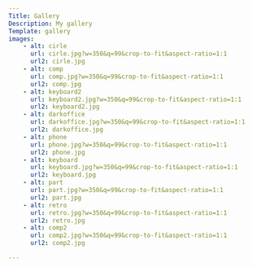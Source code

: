 ```yaml
---
Title: Gallery
Description: My gallery
Template: gallery
images:
    - alt: cirle
      url: cirle.jpg?w=350&q=99&crop-to-fit&aspect-ratio=1:1
      url2: cirle.jpg
    - alt: comp
      url: comp.jpg?w=350&q=99&crop-to-fit&aspect-ratio=1:1
      url2: comp.jpg
    - alt: keyboard2
      url: keyboard2.jpg?w=350&q=99&crop-to-fit&aspect-ratio=1:1
      url2: keyboard2.jpg        
    - alt: darkoffice
      url: darkoffice.jpg?w=350&q=99&crop-to-fit&aspect-ratio=1:1
      url2: darkoffice.jpg
    - alt: phone
      url: phone.jpg?w=350&q=99&crop-to-fit&aspect-ratio=1:1
      url2: phone.jpg
    - alt: keyboard
      url: keyboard.jpg?w=350&q=99&crop-to-fit&aspect-ratio=1:1
      url2: keyboard.jpg
    - alt: part
      url: part.jpg?w=350&q=99&crop-to-fit&aspect-ratio=1:1
      url2: part.jpg
    - alt: retro
      url: retro.jpg?w=350&q=99&crop-to-fit&aspect-ratio=1:1
      url2: retro.jpg
    - alt: comp2
      url: comp2.jpg?w=350&q=99&crop-to-fit&aspect-ratio=1:1
      url2: comp2.jpg

---
```



